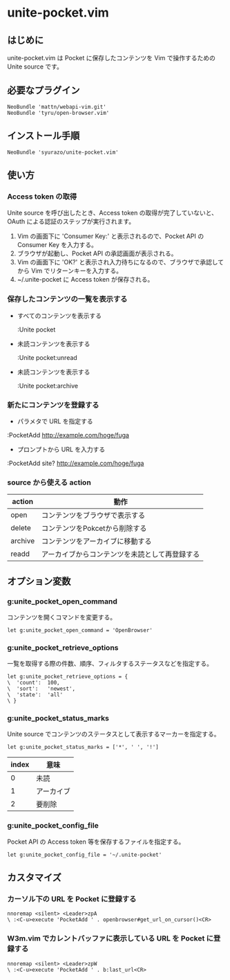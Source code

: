 # unite-pocket.vim

## はじめに

unite-pocket.vim は Pocket に保存したコンテンツを Vim で操作するための Unite source です。

## 必要なプラグイン

    NeoBundle 'mattn/webapi-vim.git'
    NeoBundle 'tyru/open-browser.vim'

## インストール手順

    NeoBundle 'syurazo/unite-pocket.vim'

## 使い方

### Access token の取得

 Unite source を呼び出したとき、Access token の取得が完了していないと、OAuth による認証のステップが実行されます。

 1. Vim の画面下に 'Consumer Key:' と表示されるので、Pocket API の Consumer Key を入力する。
 1. ブラウザが起動し、Pocket API の承認画面が表示される。
 1. Vim の画面下に 'OK?' と表示され入力待ちになるので、ブラウザで承認してから Vim でリターンキーを入力する。
 1. ~/.unite-pocket に Access token が保存される。

### 保存したコンテンツの一覧を表示する

 * すべてのコンテンツを表示する

    :Unite pocket

 * 未読コンテンツを表示する

    :Unite pocket:unread

 * 未読コンテンツを表示する

    :Unite pocket:archive

### 新たにコンテンツを登録する

 * パラメタで URL を指定する

  :PocketAdd http://example.com/hoge/fuga

 * プロンプトから URL を入力する

  :PocketAdd
  site? http://example.com/hoge/fuga

### source から使える action

|action|動作|
|------|----|
|open|コンテンツをブラウザで表示する|
|delete|コンテンツをPokcetから削除する|
|archive|コンテンツをアーカイブに移動する|
|readd|アーカイブからコンテンツを未読として再登録する|

## オプション変数

### g:unite_pocket_open_command

 コンテンツを開くコマンドを変更する。

    let g:unite_pocket_open_command = 'OpenBrowser'

### g:unite_pocket_retrieve_options

 一覧を取得する際の件数、順序、フィルタするステータスなどを指定する。

    let g:unite_pocket_retrieve_options = {
    \  'count':  100,
    \  'sort':   'newest',
    \  'state':  'all'
    \ }

### g:unite_pocket_status_marks

 Unite source でコンテンツのステータスとして表示するマーカーを指定する。


    let g:unite_pocket_status_marks = ['*', ' ', '!']


|index|意味|
|-----|----|
|0|未読|
|1|アーカイブ|
|2|要削除|

### g:unite_pocket_config_file

 Pocket API の Access token 等を保存するファイルを指定する。

    let g:unite_pocket_config_file = '~/.unite-pocket'


## カスタマイズ

### カーソル下の URL を Pocket に登録する

    nnoremap <silent> <Leader>zpA 
    \ :<C-u>execute 'PocketAdd ' . openbrowser#get_url_on_cursor()<CR>

### W3m.vim でカレントバッファに表示している URL を Pocket に登録する

    nnoremap <silent> <Leader>zpW
    \ :<C-u>execute 'PocketAdd ' . b:last_url<CR>

